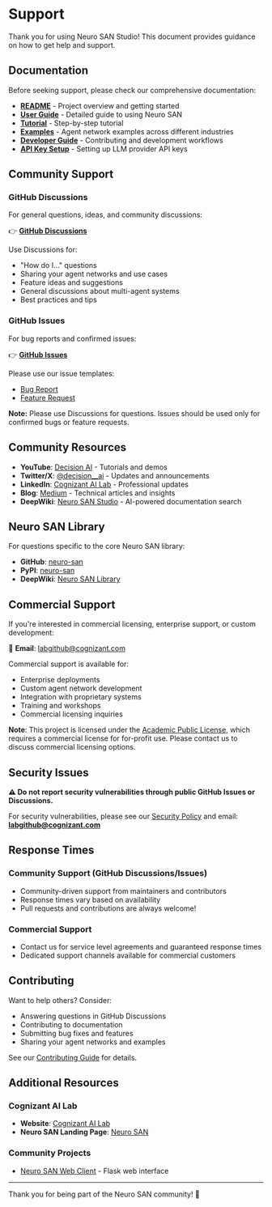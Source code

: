 # Support

Thank you for using Neuro SAN Studio! This document provides guidance on how to get help and support.

## Documentation

Before seeking support, please check our comprehensive documentation:

- **[README](README.md)** - Project overview and getting started
- **[User Guide](docs/user_guide.md)** - Detailed guide to using Neuro SAN
- **[Tutorial](docs/tutorial.md)** - Step-by-step tutorial
- **[Examples](docs/examples.md)** - Agent network examples across different industries
- **[Developer Guide](docs/dev_guide.md)** - Contributing and development workflows
- **[API Key Setup](docs/api_key.md)** - Setting up LLM provider API keys

## Community Support

### GitHub Discussions

For general questions, ideas, and community discussions:

👉 **[GitHub Discussions](https://github.com/cognizant-ai-lab/neuro-san-studio/discussions)**

Use Discussions for:
- "How do I..." questions
- Sharing your agent networks and use cases
- Feature ideas and suggestions
- General discussions about multi-agent systems
- Best practices and tips

### GitHub Issues

For bug reports and confirmed issues:

👉 **[GitHub Issues](https://github.com/cognizant-ai-lab/neuro-san-studio/issues)**

Please use our issue templates:
- [Bug Report](https://github.com/cognizant-ai-lab/neuro-san-studio/issues/new?template=bug_report.md)
- [Feature Request](https://github.com/cognizant-ai-lab/neuro-san-studio/issues/new?template=feature_request.md)

**Note:** Please use Discussions for questions. Issues should be used only for confirmed bugs or feature requests.

## Community Resources

- **YouTube**: [Decision AI](https://www.youtube.com/@decision-ai) - Tutorials and demos
- **Twitter/X**: [@decision__ai](https://x.com/decision__ai) - Updates and announcements
- **LinkedIn**: [Cognizant AI Lab](https://www.linkedin.com/showcase/cognizant-ai-lab) - Professional updates
- **Blog**: [Medium](https://medium.com/@evolutionmlmail) - Technical articles and insights
- **DeepWiki**: [Neuro SAN Studio](https://deepwiki.com/cognizant-ai-lab/neuro-san-studio) - AI-powered documentation search

## Neuro SAN Library

For questions specific to the core Neuro SAN library:

- **GitHub**: [neuro-san](https://github.com/cognizant-ai-lab/neuro-san)
- **PyPI**: [neuro-san](https://pypi.org/project/neuro-san/)
- **DeepWiki**: [Neuro SAN Library](https://deepwiki.com/cognizant-ai-lab/neuro-san)

## Commercial Support

If you're interested in commercial licensing, enterprise support, or custom development:

📧 **Email**: labgithub@cognizant.com

Commercial support is available for:
- Enterprise deployments
- Custom agent network development
- Integration with proprietary systems
- Training and workshops
- Commercial licensing inquiries

**Note**: This project is licensed under the [Academic Public License](LICENSE.txt), which requires a commercial license for for-profit use. Please contact us to discuss commercial licensing options.

## Security Issues

**⚠️ Do not report security vulnerabilities through public GitHub Issues or Discussions.**

For security vulnerabilities, please see our [Security Policy](SECURITY.md) and email: **labgithub@cognizant.com**

## Response Times

### Community Support (GitHub Discussions/Issues)
- Community-driven support from maintainers and contributors
- Response times vary based on availability
- Pull requests and contributions are always welcome!

### Commercial Support
- Contact us for service level agreements and guaranteed response times
- Dedicated support channels available for commercial customers

## Contributing

Want to help others? Consider:
- Answering questions in GitHub Discussions
- Contributing to documentation
- Submitting bug fixes and features
- Sharing your agent networks and examples

See our [Contributing Guide](CONTRIBUTING.md) for details.

## Additional Resources

### Cognizant AI Lab
- **Website**: [Cognizant AI Lab](https://www.cognizant.com/us/en/ai-lab)
- **Neuro SAN Landing Page**: [Neuro SAN](https://www.cognizant.com/us/en/ai-lab/neuro-san)

### Community Projects
- [Neuro SAN Web Client](https://github.com/cognizant-ai-lab/neuro-san-web-client) - Flask web interface

---

Thank you for being part of the Neuro SAN community! 🚀
